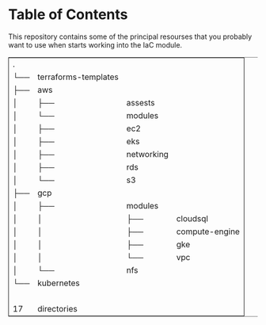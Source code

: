 
# Table of Contents



This repository contains some of the principal resourses that you probably want to use when starts working into the IaC module.

<table border="2" cellspacing="0" cellpadding="6" rules="groups" frame="hsides">


<colgroup>
<col  class="org-left" />

<col  class="org-left" />

<col  class="org-left" />

<col  class="org-left" />
</colgroup>
<tbody>
<tr>
<td class="org-left">.</td>
<td class="org-left">&#xa0;</td>
<td class="org-left">&#xa0;</td>
<td class="org-left">&#xa0;</td>
</tr>


<tr>
<td class="org-left">└──</td>
<td class="org-left">terraforms-templates</td>
<td class="org-left">&#xa0;</td>
<td class="org-left">&#xa0;</td>
</tr>


<tr>
<td class="org-left">├──</td>
<td class="org-left">aws</td>
<td class="org-left">&#xa0;</td>
<td class="org-left">&#xa0;</td>
</tr>


<tr>
<td class="org-left">│  </td>
<td class="org-left">├──</td>
<td class="org-left">assests</td>
<td class="org-left">&#xa0;</td>
</tr>


<tr>
<td class="org-left">│  </td>
<td class="org-left">└──</td>
<td class="org-left">modules</td>
<td class="org-left">&#xa0;</td>
</tr>


<tr>
<td class="org-left">│  </td>
<td class="org-left">├──</td>
<td class="org-left">ec2</td>
<td class="org-left">&#xa0;</td>
</tr>


<tr>
<td class="org-left">│  </td>
<td class="org-left">├──</td>
<td class="org-left">eks</td>
<td class="org-left">&#xa0;</td>
</tr>


<tr>
<td class="org-left">│  </td>
<td class="org-left">├──</td>
<td class="org-left">networking</td>
<td class="org-left">&#xa0;</td>
</tr>


<tr>
<td class="org-left">│  </td>
<td class="org-left">├──</td>
<td class="org-left">rds</td>
<td class="org-left">&#xa0;</td>
</tr>


<tr>
<td class="org-left">│  </td>
<td class="org-left">└──</td>
<td class="org-left">s3</td>
<td class="org-left">&#xa0;</td>
</tr>


<tr>
<td class="org-left">├──</td>
<td class="org-left">gcp</td>
<td class="org-left">&#xa0;</td>
<td class="org-left">&#xa0;</td>
</tr>


<tr>
<td class="org-left">│  </td>
<td class="org-left">├──</td>
<td class="org-left">modules</td>
<td class="org-left">&#xa0;</td>
</tr>


<tr>
<td class="org-left">│  </td>
<td class="org-left">│  </td>
<td class="org-left">├──</td>
<td class="org-left">cloudsql</td>
</tr>


<tr>
<td class="org-left">│  </td>
<td class="org-left">│  </td>
<td class="org-left">├──</td>
<td class="org-left">compute-engine</td>
</tr>


<tr>
<td class="org-left">│  </td>
<td class="org-left">│  </td>
<td class="org-left">├──</td>
<td class="org-left">gke</td>
</tr>


<tr>
<td class="org-left">│  </td>
<td class="org-left">│  </td>
<td class="org-left">└──</td>
<td class="org-left">vpc</td>
</tr>


<tr>
<td class="org-left">│  </td>
<td class="org-left">└──</td>
<td class="org-left">nfs</td>
<td class="org-left">&#xa0;</td>
</tr>


<tr>
<td class="org-left">└──</td>
<td class="org-left">kubernetes</td>
<td class="org-left">&#xa0;</td>
<td class="org-left">&#xa0;</td>
</tr>


<tr>
<td class="org-left">&#xa0;</td>
<td class="org-left">&#xa0;</td>
<td class="org-left">&#xa0;</td>
<td class="org-left">&#xa0;</td>
</tr>


<tr>
<td class="org-left">17</td>
<td class="org-left">directories</td>
<td class="org-left">&#xa0;</td>
<td class="org-left">&#xa0;</td>
</tr>
</tbody>
</table>

